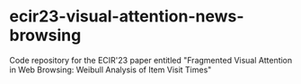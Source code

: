 # ecir23-visual-attention-news-browsing
Code repository for the ECIR'23 paper entitled "Fragmented Visual Attention in Web Browsing: Weibull Analysis of Item Visit Times"
